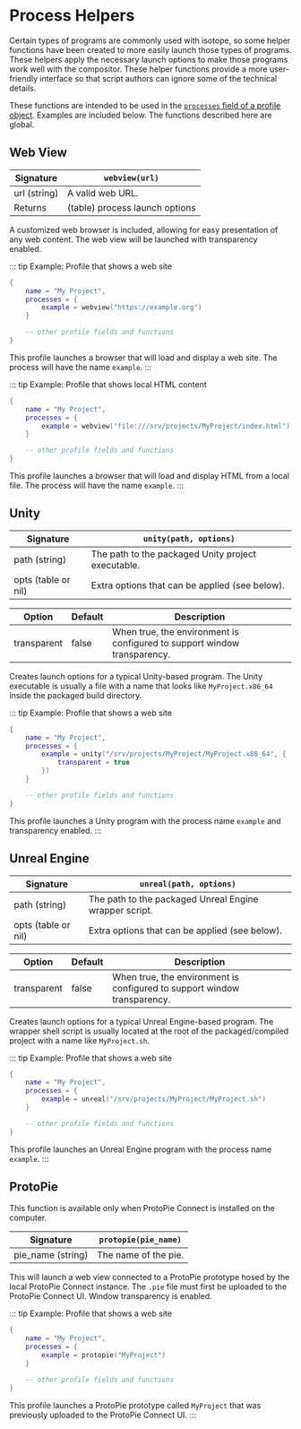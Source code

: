 # Process Helpers

Certain types of programs are commonly used with isotope, so some helper functions have been created to more easily launch those types of programs. These helpers apply the necessary launch options to make those programs work well with the compositor. These helper functions provide a more user-friendly interface so that script authors can ignore some of the technical details.

These functions are intended to be used in the [`processes` field of a profile object](./profile#field-processes). Examples are included below. The functions described here are global.

## Web View

| Signature | `webview(url)` |
| - | - |
| url (string) | A valid web URL. |
| Returns | (table) process launch options |

A customized web browser is included, allowing for easy presentation of any web content. The web view will be launched with transparency enabled.

::: tip Example: Profile that shows a web site
```lua
{
    name = "My Project",
    processes = {
        example = webview("https://example.org")
    }

    -- other profile fields and functions
}
```
This profile launches a browser that will load and display a web site. The process will have the name `example`.
:::

::: tip Example: Profile that shows local HTML content
```lua
{
    name = "My Project",
    processes = {
        example = webview("file:///srv/projects/MyProject/index.html")
    }

    -- other profile fields and functions
}
```
This profile launches a browser that will load and display HTML from a local file. The process will have the name `example`.
:::

## Unity

| Signature | `unity(path, options)` |
| - | - |
| path (string) | The path to the packaged Unity project executable. |
| opts (table or nil) | Extra options that can be applied (see below). |

| Option | Default | Description |
| - | - | - |
| transparent | false | When true, the environment is configured to support window transparency. |

Creates launch options for a typical Unity-based program. The Unity executable is usually a file with a name that looks like `MyProject.x86_64` inside the packaged build directory.

::: tip Example: Profile that shows a web site
```lua
{
    name = "My Project",
    processes = {
        example = unity("/srv/projects/MyProject/MyProject.x86_64", {
            transparent = true
        })
    }

    -- other profile fields and functions
}
```
This profile launches a Unity program with the process name `example` and transparency enabled.
:::

## Unreal Engine

| Signature | `unreal(path, options)` |
| - | - |
| path (string) | The path to the packaged Unreal Engine wrapper script. |
| opts (table or nil) | Extra options that can be applied (see below). |

| Option | Default | Description |
| - | - | - |
| transparent | false | When true, the environment is configured to support window transparency. |

Creates launch options for a typical Unreal Engine-based program. The wrapper shell script is usually located at the root of the packaged/compiled project with a name like `MyProject.sh`.

::: tip Example: Profile that shows a web site
```lua
{
    name = "My Project",
    processes = {
        example = unreal("/srv/projects/MyProject/MyProject.sh")
    }

    -- other profile fields and functions
}
```
This profile launches an Unreal Engine program with the process name `example`.
:::

## ProtoPie

This function is available only when ProtoPie Connect is installed on the computer.

| Signature | `protopie(pie_name)` |
| - | - |
| pie_name (string) | The name of the pie. |

This will launch a web view connected to a ProtoPie prototype hosed by the local ProtoPie Connect instance. The `.pie` file must first be uploaded to the ProtoPie Connect UI. Window transparency is enabled.

::: tip Example: Profile that shows a web site
```lua
{
    name = "My Project",
    processes = {
        example = protopie("MyProject")
    }

    -- other profile fields and functions
}
```
This profile launches a ProtoPie prototype called `MyProject` that was previously uploaded to the ProtoPie Connect UI.
:::
